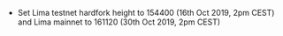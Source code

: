 * Set Lima testnet hardfork height to 154400 (16th Oct 2019, 2pm CEST) and Lima mainnet to 161120 (30th Oct 2019, 2pm CEST)
